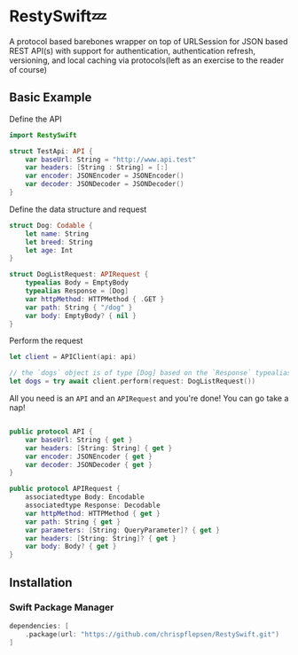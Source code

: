 # RestySwift💤

A protocol based barebones wrapper on top of URLSession for JSON based REST API(s) with support for authentication, authentication refresh, versioning, and local caching via protocols(left as an exercise to the reader of course)

## Basic Example

Define the API

```swift
import RestySwift

struct TestApi: API {
    var baseUrl: String = "http://www.api.test"
    var headers: [String : String] = [:]
    var encoder: JSONEncoder = JSONEncoder()
    var decoder: JSONDecoder = JSONDecoder()
}
```

Define the data structure and request

```swift
struct Dog: Codable {
    let name: String
    let breed: String
    let age: Int
}

struct DogListRequest: APIRequest {
    typealias Body = EmptyBody
    typealias Response = [Dog]
    var httpMethod: HTTPMethod { .GET }
    var path: String { "/dog" }
    var body: EmptyBody? { nil }
}
```

Perform the request

```swift
let client = APIClient(api: api)

// the `dogs` object is of type [Dog] based on the `Response` typealias of the request
let dogs = try await client.perform(request: DogListRequest())
```

All you need is an `API` and an `APIRequest` and you're done! You can go take a nap!

```swift

public protocol API {
    var baseUrl: String { get }
    var headers: [String: String] { get }
    var encoder: JSONEncoder { get }
    var decoder: JSONDecoder { get }
}

public protocol APIRequest {
    associatedtype Body: Encodable
    associatedtype Response: Decodable
    var httpMethod: HTTPMethod { get }
    var path: String { get }
    var parameters: [String: QueryParameter]? { get }
    var headers: [String: String]? { get }
    var body: Body? { get }
}

```

## Installation

### Swift Package Manager

```swift
dependencies: [
    .package(url: "https://github.com/chrispflepsen/RestySwift.git")
]
```
